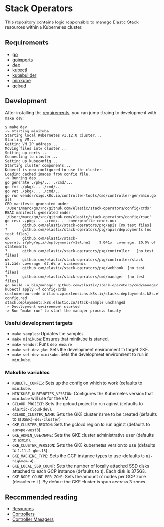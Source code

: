 # Stack Operators

This repository contains logic responsible to manage Elastic Stack resources
within a Kubernetes cluster.

## Requirements

* [go](https://golang.org/dl/)
* [goimports](https://godoc.org/golang.org/x/tools/cmd/goimports)
* [dep](https://github.com/golang/dep)
* [kubectl](https://kubernetes.io/docs/tasks/tools/install-kubectl/)
* [kubebuilder](https://github.com/kubernetes-sigs/kubebuilder)
* [minikube](https://kubernetes.io/docs/tasks/tools/install-minikube/)
* [gcloud](https://cloud.google.com/sdk/gcloud/)

## Development

After installing the [requirements](#requirements), you can jump straing to development with `make dev`:

```console
$ make dev
-> Starting minikube...
Starting local Kubernetes v1.12.0 cluster...
Starting VM...
Getting VM IP address...
Moving files into cluster...
Setting up certs...
Connecting to cluster...
Setting up kubeconfig...
Starting cluster components...
Kubectl is now configured to use the cluster.
Loading cached images from config file.
-> Running dep...
go generate ./pkg/... ./cmd/...
go fmt ./pkg/... ./cmd/...
go vet ./pkg/... ./cmd/...
go run vendor/sigs.k8s.io/controller-tools/cmd/controller-gen/main.go all
CRD manifests generated under '/Users/marc/go/src/github.com/elastic/stack-operators/config/crds'
RBAC manifests generated under '/Users/marc/go/src/github.com/elastic/stack-operators/config/rbac'
go test ./pkg/... ./cmd/... -coverprofile cover.out
?   	github.com/elastic/stack-operators/pkg/apis	[no test files]
?   	github.com/elastic/stack-operators/pkg/apis/deployments	[no test files]
ok  	github.com/elastic/stack-operators/pkg/apis/deployments/v1alpha1	9.841s	coverage: 20.0% of statements
?   	github.com/elastic/stack-operators/pkg/controller	[no test files]
ok  	github.com/elastic/stack-operators/pkg/controller/stack	11.236s	coverage: 67.6% of statements
?   	github.com/elastic/stack-operators/pkg/webhook	[no test files]
?   	github.com/elastic/stack-operators/cmd/manager	[no test files]
go build -o bin/manager github.com/elastic/stack-operators/cmd/manager
kubectl apply -f config/crds
customresourcedefinition.apiextensions.k8s.io/stacks.deployments.k8s.elastic.co configured
stack.deployments.k8s.elastic.co/stack-sample unchanged
-> Development environment started
-> Run "make run" to start the manager process localy
```

### Useful development targets

* `make samples`: Updates the samples.
* `make minikube`: Ensures that minikube is started.
* `make vendor`: Runs `dep ensure`
* `make set-dev-gke`: Sets the development environment to target GKE.
* `make set-dev-minikube`: Sets the development environment to run in `minikube`.

### Makefile variables

* `KUBECTL_CONFIG`: Sets up the config on which to work (defaults to `minikube`.
* `MINIKUBE_KUBERNETES_VERSION`: Configures the Kubernetes version that `minikube` will use for the VM.
* `GCLOUD_PROJECT`: Sets the gcloud project to run aginst (defaults to `elastic-cloud-dev`).
* `GCLOUD_CLUSTER_NAME`: Sets the GKE cluster name to be created (defaults to `${USER}-dev-cluster`).
* `GKE_CLUSTER_REGION`: Sets the gcloud region to run aginst (defaults to `europe-west3`).
* `GKE_ADMIN_USERNAME`: Sets the GKE cluster administrative user (defaults to `admin`).
* `GKE_CLUSTER_VERSION`: Sets the GKE kubernetes version to use (defaults to `1.11.2-gke.15`).
* `GKE_MACHINE_TYPE`: Sets the GCP instance types to use (defaults to `n1-highmem-4`).
* `GKE_LOCAL_SSD_COUNT`: Sets the number of locally attached SSD disks attached to each GCP instance (defaults to `1`). Each disk is 375GB.
* `GKE_NODE_COUNT_PER_ZONE`: Sets the amount of nodes per GCP zone (defaults to `1`). By default the GKE cluster is spun accross 3 zones.

## Recommended reading

* [Resources](https://book.kubebuilder.io/basics/what_is_a_resource.html)
* [Controllers](https://book.kubebuilder.io/basics/what_is_a_controller.html)
* [Controller Managers](https://book.kubebuilder.io/basics/what_is_the_controller_manager.html)
